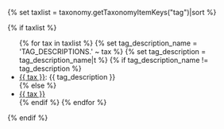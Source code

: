 {% set taxlist = taxonomy.getTaxonomyItemKeys("tag")|sort %}

{% if taxlist %}
<ul>
{% for tax in taxlist %}
    {% set tag_description_name = 'TAG_DESCRIPTIONS.' ~ tax %}
    {% set tag_description = tag_description_name|t %}
    {% if tag_description_name != tag_description %}
    <li><a href="/blog/tag{{ config.system.param_sep }}{{ tax }}">{{ tax }}</a>: {{ tag_description }}</li>
    {% else %}
    <li><a href="/blog/tag{{ config.system.param_sep }}{{ tax }}">{{ tax }}</a></li>
    {% endif %}
{% endfor %}
</ul>
{% endif %}
